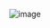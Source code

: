 ![image](https://github.com/rajdyp/rajdyp.github.io/assets/15313631/cf6c3d2c-8681-41fc-81e6-2417213e1842)
